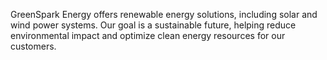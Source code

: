 GreenSpark Energy offers renewable energy solutions, including solar and wind power systems. Our goal is a sustainable future, helping reduce environmental impact and optimize clean energy resources for our customers.
